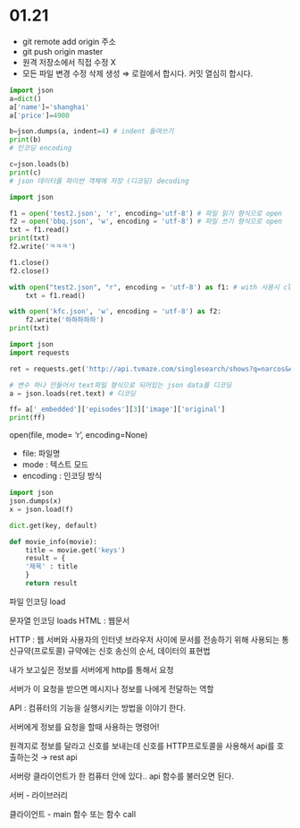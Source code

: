 # 01.21
- git remote add origin 주소
- git push origin master
- 원격 저장소에서 직접 수정 X
- 모든 파일 변경 수정 삭제 생성 ⇒ 로컬에서 합시다. 커밋 열심히 합시다.
```py
import json
a=dict()
a['name']='shanghai'
a['price']=4900

b=json.dumps(a, indent=4) # indent 들여쓰기
print(b)
# 인코딩 encoding

c=json.loads(b)
print(c)
# json 데이터를 파이썬 객체에 저장 (디코딩) decoding
```
```py
import json

f1 = open('test2.json', 'r', encoding='utf-8') # 파일 읽기 형식으로 open
f2 = open('bbq.json', 'w', encoding = 'utf-8') # 파일 쓰기 형식으로 open
txt = f1.read()
print(txt)
f2.write('ㅋㅋㅋ')

f1.close()
f2.close()
```
```py
with open("test2.json", "r", encoding = 'utf-8') as f1: # with 사용시 close안해도 됨
    txt = f1.read()

with open('kfc.json', 'w', encoding = 'utf-8') as f2:
    f2.write('하하하하하')
print(txt)
```
```py
import json
import requests

ret = requests.get('http://api.tvmaze.com/singlesearch/shows?q=narcos&embed=episodes') #서버에 페이지를 요청

# 변수 하나 만들어서 text파일 형식으로 되어있는 json data를 디코딩
a = json.loads(ret.text) # 디코딩

ff= a['_embedded']['episodes'][3]['image']['original']
print(ff)
```
open(file, mode= ‘r’, encoding=None)

- file: 파일명
- mode : 텍스트 모드
- encoding : 인코딩 방식

```python
import json
json.dumps(x)
x = json.load(f)
```

```python
dict.get(key, default)
```

```python
def movie_info(movie):
    title = movie.get('keys')
    result = {
    '제목' : title
    }
    return result
```

파일 인코딩 load

문자열 인코딩 loads
HTML : 웹문서

HTTP : 웹 서버와 사용자의 인터넷 브라우저 사이에 문서를 전송하기 위해 사용되는 통신규약(프로토콜) 규약에는 신호 송신의 순서, 데이터의 표현법

내가 보고싶은 정보를 서버에게 http를 통해서 요청

서버가 이 요청을 받으면 메시지나 정보를 나에게 전달하는 역할

API : 컴퓨터의 기능을 실행시키는 방법을 이야기 한다.

서버에게 정보를 요청을 할때 사용하는 명령어!

원격지로 정보를 달라고 신호를 보내는데 신호를 HTTP프로토콜을 사용해서 api를 호출하는것 → rest api

서버랑 클라이언트가 한 컴퓨터 안에 있다.. api 함수를 불러오면 된다.

서버 - 라이브러리 

클라이언트 - main 함수 또는 함수 call